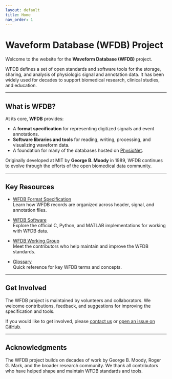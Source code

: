 ```yaml
---
layout: default
title: Home
nav_order: 1
---
```


# Waveform Database (WFDB) Project

Welcome to the website for the **Waveform Database (WFDB)** project.

WFDB defines a set of open standards and software tools for the storage, sharing, and analysis of physiologic signal and annotation data. It has been widely used for decades to support biomedical research, clinical studies, and education.

---

## What is WFDB?

At its core, **WFDB** provides:

- A **format specification** for representing digitized signals and event annotations.
- **Software libraries and tools** for reading, writing, processing, and visualizing waveform data.
- A foundation for many of the databases hosted on [PhysioNet](https://physionet.org/).

Originally developed at MIT by **George B. Moody** in 1989, WFDB continues to evolve through the efforts of the open biomedical data community.

---

## Key Resources

- [WFDB Format Specification](spec/file-structure)  
  Learn how WFDB records are organized across header, signal, and annotation files.

- [WFDB Software](software/)  
  Explore the official C, Python, and MATLAB implementations for working with WFDB data.

- [WFDB Working Group](working-group)  
  Meet the contributors who help maintain and improve the WFDB standards.

- [Glossary](glossary)  
  Quick reference for key WFDB terms and concepts.

---

## Get Involved

The WFDB project is maintained by volunteers and collaborators. We welcome contributions, feedback, and suggestions for improving the specification and tools.

If you would like to get involved, please [contact us](https://physionet.org/about/#contact_us) or [open an issue on GitHub](https://github.com/wfdb/wfdb.github.io/issues).

---

## Acknowledgments

The WFDB project builds on decades of work by George B. Moody, Roger G. Mark, and the broader research community.  We thank all contributors who have helped shape and maintain WFDB standards and tools.
